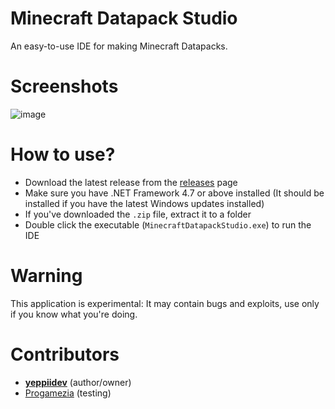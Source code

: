 # Minecraft Datapack Studio
 An easy-to-use IDE for making Minecraft Datapacks.
 
# Screenshots
![image](https://user-images.githubusercontent.com/52355164/133300016-a4259f73-8ba7-4288-afc8-3abf43c05b2c.png)

# How to use?
- Download the latest release from the [releases](https://github.com/yeppiidev/MinecraftDatapackStudio/releases) page
- Make sure you have .NET Framework 4.7 or above installed (It should be installed if you have the latest Windows updates installed)
- If you've downloaded the `.zip` file, extract it to a folder
- Double click the executable (`MinecraftDatapackStudio.exe`) to run the IDE

# Warning
This application is experimental: It may contain bugs and exploits, use only if you know what you're doing.

# Contributors
- **[yeppiidev](https://github.com/yeppiidev)** (author/owner)
- [Progamezia](https://github.com/Aagney-github) (testing)
